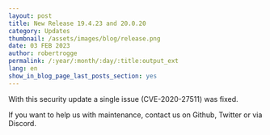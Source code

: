 ```yaml
---
layout: post
title: New Release 19.4.23 and 20.0.20
category: Updates
thumbnail: /assets/images/blog/release.png
date: 03 FEB 2023
author: robertrogge
permalink: /:year/:month/:day/:title:output_ext
lang: en
show_in_blog_page_last_posts_section: yes
---
```


With this security update a single issue (CVE-2020-27511) was fixed.

If you want to help us with maintenance, contact us on Github, Twitter or via Discord.

